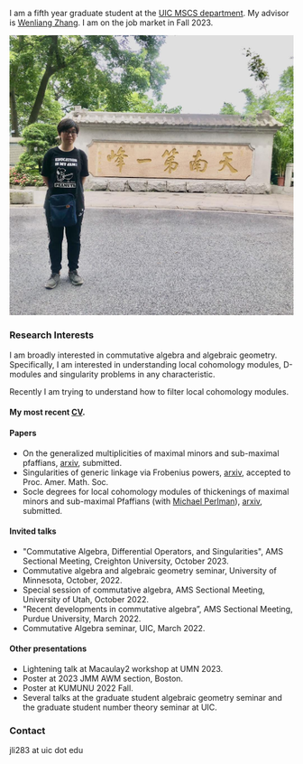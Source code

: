 I am a fifth year graduate student at the [UIC MSCS department](https://mscs.uic.edu/). My advisor is [Wenliang Zhang](https://wlzhang.people.uic.edu/). I am on the job market in Fall 2023.

![Myself](IMG_0985.jpeg)

### Research Interests
I am broadly interested in commutative algebra and algebraic geometry. Specifically, I am interested in understanding local cohomology modules, D-modules and singularity problems in any characteristic. 

Recently I am trying to understand how to filter local cohomology modules.

#### My most recent [CV](cv.pdf).

#### Papers

  - On the generalized multiplicities of maximal minors and sub-maximal pfaffians, [arxiv](https://arxiv.org/abs/2205.09657), submitted.
  - Singularities of generic linkage via Frobenius powers, [arxiv](https://arxiv.org/abs/2207.06380), accepted to Proc. Amer. Math. Soc.
  - Socle degrees for local cohomology modules of thickenings of maximal minors and sub-maximal Pfaffians (with [Michael Perlman](https://sites.google.com/view/michaelperlman/home?authuser=0)), [arxiv](https://arxiv.org/abs/2212.06899), submitted.
      
#### Invited talks
  - "Commutative Algebra, Differential Operators, and Singularities", AMS Sectional Meeting, Creighton University, October 2023.
  - Commutative algebra and algebraic geometry seminar, University of Minnesota, October, 2022.
  - Special session of commutative algebra, AMS Sectional Meeting, University of Utah, October 2022.
  - "Recent developments in commutative algebra”, AMS Sectional Meeting, Purdue University, March 2022.
  - Commutative Algebra seminar, UIC, March 2022.

#### Other presentations
- Lightening talk at Macaulay2 workshop at UMN 2023.
- Poster at 2023 JMM AWM section, Boston.
- Poster at KUMUNU 2022 Fall.
- Several talks at the graduate student algebraic geometry seminar and the graduate student number theory seminar at UIC.
  
  
### Contact
jli283 at uic dot edu
